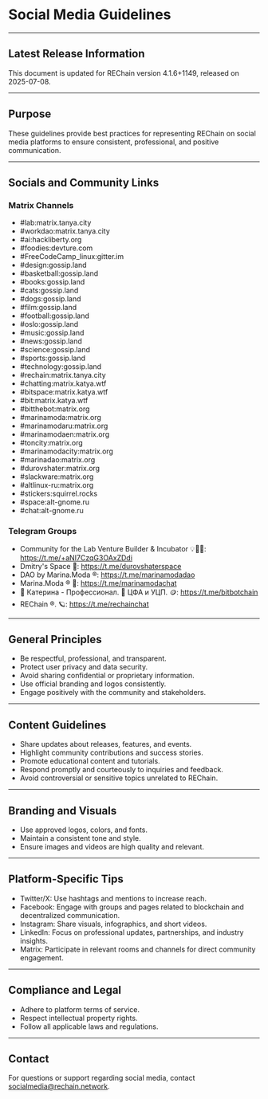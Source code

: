# Social Media Guidelines

---

## Latest Release Information

This document is updated for REChain version 4.1.6+1149, released on 2025-07-08.

---

## Purpose

These guidelines provide best practices for representing REChain on social media platforms to ensure consistent, professional, and positive communication.

---

## Socials and Community Links

### Matrix Channels

- #lab:matrix.tanya.city
- #workdao:matrix.tanya.city
- #ai:hackliberty.org
- #foodies:devture.com
- #FreeCodeCamp_linux:gitter.im
- #design:gossip.land
- #basketball:gossip.land
- #books:gossip.land
- #cats:gossip.land
- #dogs:gossip.land
- #film:gossip.land
- #football:gossip.land
- #oslo:gossip.land
- #music:gossip.land
- #news:gossip.land
- #science:gossip.land
- #sports:gossip.land
- #technology:gossip.land
- #rechain:matrix.tanya.city
- #chatting:matrix.katya.wtf
- #bitspace:matrix.katya.wtf
- #bit:matrix.katya.wtf
- #bitthebot:matrix.org
- #marinamoda:matrix.org
- #marinamodaru:matrix.org
- #marinamodaen:matrix.org
- #toncity:matrix.org
- #marinamodacity:matrix.org
- #marinadao:matrix.org
- #durovshater:matrix.org
- #slackware:matrix.org
- #altlinux-ru:matrix.org
- #stickers:squirrel.rocks
- #space:alt-gnome.ru
- #chat:alt-gnome.ru

### Telegram Groups

- Community for the Lab Venture Builder & Incubator 💡👀💭: https://t.me/+aNI7CzqG3OAxZDdi
- Dmitry's Space 🤳: https://t.me/durovshaterspace
- DAO by Marina.Moda ®: https://t.me/marinamodadao
- Marina.Moda ® 💖: https://t.me/marinamodachat
- 🎨 Катерина - Профессионал. 🙆 ЦФА и УЦП. 🪙: https://t.me/bitbotchain
- REChain ®️. 🪐: https://t.me/rechainchat

---

## General Principles

- Be respectful, professional, and transparent.
- Protect user privacy and data security.
- Avoid sharing confidential or proprietary information.
- Use official branding and logos consistently.
- Engage positively with the community and stakeholders.

---

## Content Guidelines

- Share updates about releases, features, and events.
- Highlight community contributions and success stories.
- Promote educational content and tutorials.
- Respond promptly and courteously to inquiries and feedback.
- Avoid controversial or sensitive topics unrelated to REChain.

---

## Branding and Visuals

- Use approved logos, colors, and fonts.
- Maintain a consistent tone and style.
- Ensure images and videos are high quality and relevant.

---

## Platform-Specific Tips

- Twitter/X: Use hashtags and mentions to increase reach.
- Facebook: Engage with groups and pages related to blockchain and decentralized communication.
- Instagram: Share visuals, infographics, and short videos.
- LinkedIn: Focus on professional updates, partnerships, and industry insights.
- Matrix: Participate in relevant rooms and channels for direct community engagement.

---

## Compliance and Legal

- Adhere to platform terms of service.
- Respect intellectual property rights.
- Follow all applicable laws and regulations.

---

## Contact

For questions or support regarding social media, contact socialmedia@rechain.network.
